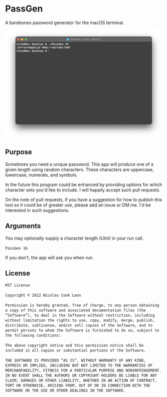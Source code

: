 # PassGen

A barebones password generator for the macOS terminal.

![Screenshot](/Screenshot.png "Screenshot")

## Purpose

Sometimes you need a unique password. This app will produce one of a given length using random characters. These characters are uppercase, lowercase, numerals, and symbols.

In the future this program could be enhanced by providing options for which character sets you'd like to include. I will happily accept such pull requests.

On the note of pull requests, if you have a suggestion for how to publish this tool so it could be of greater use, please add an issue or DM me. I'd be interested in such suggestions.

## Arguments

You may optionally supply a character length *(UInt)* in your run call.

`PassGen 16`

If you don't, the app will ask you when run.

## License

````
MIT License

Copyright © 2022 Nicolas Cook Leon

Permission is hereby granted, free of charge, to any person obtaining a copy of this software and associated documentation files (the “Software”), to deal in the Software without restriction, including without limitation the rights to use, copy, modify, merge, publish, distribute, sublicense, and/or sell copies of the Software, and to permit persons to whom the Software is furnished to do so, subject to the following conditions:

The above copyright notice and this permission notice shall be included in all copies or substantial portions of the Software.

THE SOFTWARE IS PROVIDED “AS IS”, WITHOUT WARRANTY OF ANY KIND, EXPRESS OR IMPLIED, INCLUDING BUT NOT LIMITED TO THE WARRANTIES OF MERCHANTABILITY, FITNESS FOR A PARTICULAR PURPOSE AND NONINFRINGEMENT. IN NO EVENT SHALL THE AUTHORS OR COPYRIGHT HOLDERS BE LIABLE FOR ANY CLAIM, DAMAGES OR OTHER LIABILITY, WHETHER IN AN ACTION OF CONTRACT, TORT OR OTHERWISE, ARISING FROM, OUT OF OR IN CONNECTION WITH THE SOFTWARE OR THE USE OR OTHER DEALINGS IN THE SOFTWARE.
````
